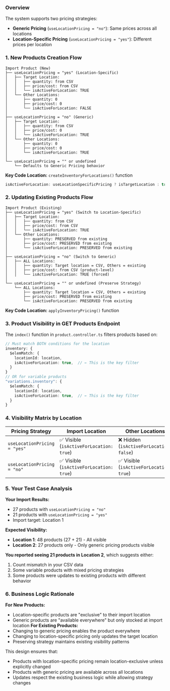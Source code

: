 ### Overview
The system supports two pricing strategies:
- **Generic Pricing** (`useLocationPricing = "no"`): Same prices across all locations
- **Location-Specific Pricing** (`useLocationPricing = "yes"`): Different prices per location
### 1. New Products Creation Flow
```
Import Product (New)
├── useLocationPricing = "yes" (Location-Specific)
│   ├── Target Location:
│   │   ├── quantity: from CSV
│   │   ├── price/cost: from CSV
│   │   └── isActiveForLocation: TRUE
│   └── Other Locations:
│       ├── quantity: 0
│       ├── price/cost: 0
│       └── isActiveForLocation: FALSE
│
├── useLocationPricing = "no" (Generic)
│   ├── Target Location:
│   │   ├── quantity: from CSV
│   │   ├── price/cost: 0
│   │   └── isActiveForLocation: TRUE
│   └── Other Locations:
│       ├── quantity: 0
│       ├── price/cost: 0
│       └── isActiveForLocation: TRUE
│
└── useLocationPricing = "" or undefined
    └── Defaults to Generic Pricing behavior
```

**Key Code Location:** `createInventoryForLocations()` function

```typescript
isActiveForLocation: useLocationSpecificPricing ? isTargetLocation : true
```

### 2. Updating Existing Products Flow
```
Import Product (Existing)
├── useLocationPricing = "yes" (Switch to Location-Specific)
│   ├── Target Location:
│   │   ├── quantity: from CSV
│   │   ├── price/cost: from CSV
│   │   └── isActiveForLocation: TRUE
│   └── Other Locations:
│       ├── quantity: PRESERVED from existing
│       ├── price/cost: PRESERVED from existing
│       └── isActiveForLocation: PRESERVED from existing
│
├── useLocationPricing = "no" (Switch to Generic)
│   ├── ALL Locations:
│   │   ├── quantity: Target location = CSV, Others = existing
│   │   ├── price/cost: from CSV (product-level)
│   │   └── isActiveForLocation: TRUE (forced)
│
└── useLocationPricing = "" or undefined (Preserve Strategy)
    └── ALL Locations:
        ├── quantity: Target location = CSV, Others = existing
        ├── price/cost: PRESERVED from existing
        └── isActiveForLocation: PRESERVED from existing
```

**Key Code Location:** `applyInventoryPricing()` function

### 3. Product Visibility in GET Products Endpoint

The `index()` function in `product.controller.ts` filters products based on:

```typescript
// Must match BOTH conditions for the location
inventory: {
  $elemMatch: {
    locationId: location,
    isActiveForLocation: true,  // ← This is the key filter
  }
}
// OR for variable products
"variations.inventory": {
  $elemMatch: {
    locationId: location,
    isActiveForLocation: true,  // ← This is the key filter
  }
}
```

### 4. Visibility Matrix by Location

| Pricing Strategy | Import Location | Other Locations |
|------------------|----------------|-----------------|
| `useLocationPricing = "yes"` | ✅ Visible (`isActiveForLocation: true`) | ❌ Hidden (`isActiveForLocation: false`) |
| `useLocationPricing = "no"` | ✅ Visible (`isActiveForLocation: true`) | ✅ Visible (`isActiveForLocation: true`) |

### 5. Your Test Case Analysis

**Your Import Results:**
- 27 products with `useLocationPricing = "no"` 
- 21 products with `useLocationPricing = "yes"`
- Import target: Location 1

**Expected Visibility:**
- **Location 1**: 48 products (27 + 21) - All visible
- **Location 2**: 27 products only - Only generic pricing products visible

**You reported seeing 21 products in Location 2**, which suggests either:
1. Count mismatch in your CSV data
2. Some variable products with mixed pricing strategies
3. Some products were updates to existing products with different behavior
### 6. Business Logic Rationale
**For New Products:**
- Location-specific products are "exclusive" to their import location
- Generic products are "available everywhere" but only stocked at import location
**For Existing Products:**
- Changing to generic pricing enables the product everywhere
- Changing to location-specific pricing only updates the target location
- Preserving strategy maintains existing visibility patterns

This design ensures that:
- Products with location-specific pricing remain location-exclusive unless explicitly changed
- Products with generic pricing are available across all locations
- Updates respect the existing business logic while allowing strategy changes
